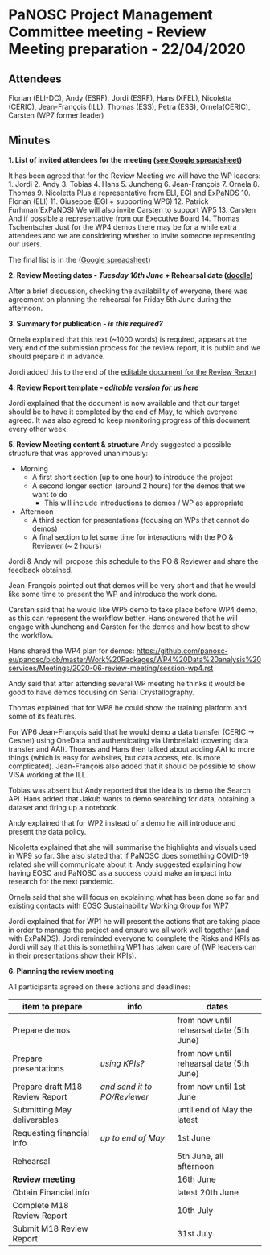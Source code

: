 PaNOSC Project Management Committee meeting - Review Meeting preparation - 22/04/2020
============================================================================================


Attendees
-------
Florian (ELI-DC), Andy (ESRF), Jordi (ESRF), Hans (XFEL),  Nicoletta (CERIC),  Jean-François (ILL), Thomas (ESS), Petra (ESS), Ornela(CERIC), Carsten (WP7 former leader)


Minutes
-------	

**1. List of invited attendees for the meeting ([see Google spreadsheet](https://docs.google.com/spreadsheets/d/1eDqc0xxNJBLl7xgu5iIYDnvbATENcIV7-Wr7vlP5Nf0/edit#gid=0))** 

It has been agreed that for the Review Meeting we will have the WP leaders:
    1. Jordi
    2. Andy
    3. Tobias
    4. Hans
    5. Juncheng
    6. Jean-François
    7. Ornela
    8. Thomas
    9. Nicoletta
Plus a representative from ELI, EGI and ExPaNDS
    10. Florian (ELI)
    11. Giuseppe (EGI + supporting WP6)
    12. Patrick Furhman(ExPaNDS)
We will also invite Carsten to support WP5
    13. Carsten
And if possible a representative from our Executive Board
    14. Thomas Tschentscher
Just for the WP4 demos there may be for a while extra attendees and we are considering whether to invite someone representing our users.

The final list is in the ([Google spreadsheet](https://docs.google.com/spreadsheets/d/1eDqc0xxNJBLl7xgu5iIYDnvbATENcIV7-Wr7vlP5Nf0/edit#gid=0))


**2. Review Meeting dates - *Tuesday 16th June* + Rehearsal date ([doodle](https://doodle.com/poll/hsubfh5iuyk45iub))**

After a brief discussion, checking the availability of everyone, there was agreement on planning the rehearsal for Friday 5th June during the afternoon.

**3. Summary for publication - *is this required?***

Ornela explained that this text (~1000 words) is required, appears at the very end of the submission process for the review report, it is public and we should prepare it in advance.

Jordi added this to the end of the [editable document for the Review Report](https://docs.google.com/document/d/1S0Urn-BLYVrPDjUxCEpKYHMlK3jIHEhC/edit?dls=true)

**4. Review Report template - *[editable version for us here](https://docs.google.com/document/d/1S0Urn-BLYVrPDjUxCEpKYHMlK3jIHEhC/edit?dls=true)***

Jordi explained that the document is now available and that our target should be to have it completed by the end of May, to which everyone agreed. It was also agreed to keep monitoring progress of this document every other week.

**5. Review Meeting content & structure**
Andy suggested a possible structure that was approved unanimously:
* Morning
  * A first short section (up to one hour) to introduce the project 
  * A second longer section (around 2 hours) for the demos that we want to do
    * This will include introductions to demos / WP as appropriate
* Afternoon
  * A third section for presentations (focusing on WPs that cannot do demos)
  * A final section to let some time for interactions with the PO & Reviewer (~ 2 hours)

Jordi & Andy will propose this schedule to the PO & Reviewer and share the feedback obtained.

Jean-François pointed out that demos will be very short and that he would like some time to present the WP and introduce the work done.

Carsten said that he would like WP5 demo to take place before WP4 demo, as this can represent the workflow better. Hans answered that he will engage with Juncheng and Carsten for the demos and how best to show the workflow.

Hans shared the WP4 plan for demos: https://github.com/panosc-eu/panosc/blob/master/Work%20Packages/WP4%20Data%20analysis%20services/Meetings/2020-06-review-meeting/session-wp4.rst

Andy said that after attending several WP meeting he thinks it would be good to have demos focusing on Serial Crystallography.

Thomas explained that for WP8 he could show the training platform and some of its features.

For WP6 Jean-François said that he would demo a data transfer (CERIC -> Cesnet) using OneData and authenticating via UmbrellaId (covering data transfer and AAI). Thomas and Hans then talked about adding AAI to more things (which is easy for websites, but data access, etc. is more complicated). Jean-François also added that it should be possible to show VISA working at the ILL.

Tobias was absent but Andy reported that the idea is to demo the Search API. Hans added that Jakub wants to demo searching for data, obtaining a dataset and firing up a notebook.

Andy explained that for WP2 instead of a demo he will introduce and present the data policy.

Nicoletta explained that she will summarise the highlights and visuals used in WP9 so far. She also stated that if PaNOSC does something COVID-19 related she will communicate about it. Andy suggested explaining how having EOSC and PaNOSC as a success could make an impact into research for the next pandemic.

Ornela said that she will focus on explaining what has been done so far and existing contacts with EOSC Sustainability Working Group for WP7

Jordi explained that for WP1 he will present the actions that are taking place in order to manage the project and ensure we all work well together (and with ExPaNDS). Jordi reminded everyone to complete the Risks and KPIs as Jordi will say that this is something WP1 has taken care of (WP leaders can in their presentations show their KPIs).


**6. Planning the review meeting**

All participants agreed on these actions and deadlines:

| item to prepare | info | dates |
| --------------- | ---- | ---- |
| Prepare demos | | from now until rehearsal date (5th June) |
| Prepare presentations | *using KPIs?* | from now until rehearsal date (5th June) | 
| Prepare draft M18 Review Report | *and send it to PO/Reviewer* | from now until 1st June |
| Submitting May deliverables | | until end of May the latest |
| Requesting financial info | *up to end of May*| 1st June |
| Rehearsal | | 5th June, all afternoon|
| **Review meeting** | | 16th June |
| Obtain Financial info | | latest 20th June |
| Complete M18 Review Report | | 10th July |
| Submit M18 Review Report | | 31st July |




